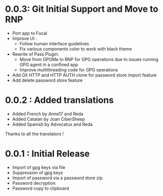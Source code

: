 # 0.0.3: Git Initial Support and Move to RNP
- Port app to Focal
- Improve UI :
  * Follow human interface guidelines
  * Fix various components color to work with black theme 
- Rewrite of Pass Plugin:
  * Move from GPGMe to RNP for GPG operations due to issues running GPG agent in a confined app
  * Improve multithreading code for GPG operations
- Add Git HTTP and HTTP AUTH clone for password store import feature
- Add delete password store feature

# 0.0.2 :  Added translations 
- Added French by Anne17  and Reda 
- Added Catalan by Joan CiberSheep 
- Added Spanish by Advocatux and Reda 

Thanks to all the translators !

# 0.0.1 : Initial Release  
- Import of gpg keys via file
- Suppression of gpg keys
- Import of password via a password store zip
- Password decryption
- Password copy to clipboard
